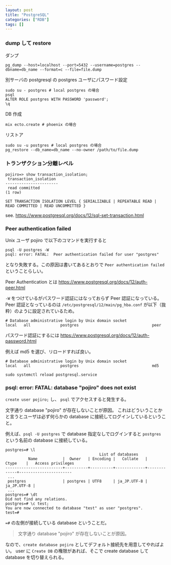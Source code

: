 ```yaml
---
layout: post
title: "PostgreSQL"
categories: ["RDB"]
tags: []
---
```


### dump して restore

ダンプ

```
pg_dump --host=localhost --port=5432 --username=postgres --dbname=db_name --format=c --file=file.dump
```

別サーバの postgresql の postgres ユーザにパスワード設定

```
sudo su - postgres # local postgres の場合
psql
ALTER ROLE postgres WITH PASSWORD 'password';
\q
```

DB 作成

```
mix ecto.create # phoenix の場合
```

リストア

```
sudo su -u postgres # local postgres の場合
pg_restore --db_name=db_name --no-owner /path/to/file.dump
```

### トランザクション分離レベル

```
pojiro=> show transaction_isolation;
 transaction_isolation
-----------------------
 read committed
(1 row)
```

```
SET TRANSACTION ISOLATION LEVEL { SERIALIZABLE | REPEATABLE READ | READ COMMITTED | READ UNCOMMITTED }
```

see. https://www.postgresql.org/docs/12/sql-set-transaction.html

### Peer authentication failed

Unix ユーザ pojiro で以下のコマンドを実行すると

```
psql -U postgres -W
psql: error: FATAL:  Peer authentication failed for user "postgres"
```

となり失敗する。この原因は書いてあるとおりで `Peer authentication failed` ということらしい。

Peer Authentication とは https://www.postgresql.org/docs/12/auth-peer.html

`-W` をつけているがパスワード認証にはなっておらず Peer 認証になっている。
Peer 認証となっているのは `/etc/postgresql/12/main/pg_hba.conf` が以下（抜粋）のように設定されているため。

```
# Database administrative login by Unix domain socket
local   all             postgres                                peer
```

パスワード認証にするには https://www.postgresql.org/docs/12/auth-password.html

例えば md5 を選び、リロードすれば良い。

```
# Database administrative login by Unix domain socket
local   all             postgres                                md5
```

```
sudo systemctl reload postgresql.service
```

### psql: error: FATAL: database "pojiro" does not exist

`create user pojiro;` し、 `psql` でアクセスすると発生する。

文字通り database "pojiro" が存在しないことが原因。
これはどういうことかと言うとユーザは必ず何らかの database に接続してログインしているということ。

例えば、`psql -U postgres` で database 指定なしでログインすると `postgres` という名前の database に接続している。

```
postgres=# \l
                                         List of databases
          Name           |  Owner   | Encoding |   Collate   |    Ctype    |   Access privileges
-------------------------+----------+----------+-------------+-------------+-----------------------
 ...
 postgres                | postgres | UTF8     | ja_JP.UTF-8 | ja_JP.UTF-8 |
 ...
postgres=# \dt
Did not find any relations.
postgres=# \c test;
You are now connected to database "test" as user "postgres".
test=#
```

`=#` の左側が接続している database ということだ。

> 文字通り database "pojiro" が存在しないことが原因。

なので、`create database pojiro` としてデフォルト接続先を用意してやればよい。
user に `Create DB` の権限があれば、そこで create database して database を切り替えられる。
